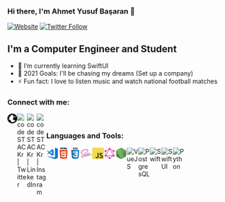 ### Hi there, I'm Ahmet Yusuf Başaran 👋

[![Website](https://img.shields.io/website?label=d11pl3.github.io&style=for-the-badge&url=https://d11pl3.github.io)](https://d11pl3.github.io)
[![Twitter Follow](https://img.shields.io/twitter/follow/d11pl3?color=1DA1F2&logo=twitter&style=for-the-badge)](https://twitter.com/intent/follow?screen_name=d11pl3)

## I'm a Computer Engineer and Student

- 🌱 I’m currently learning SwiftUI
- 🥅 2021 Goals: I'll be chasing my dreams (Set up a company)
- ⚡ Fun fact: I love to listen music and watch national football matches

### Connect with me:

[<img align="left" alt="codeSTACKr.com" width="22px" src="https://raw.githubusercontent.com/iconic/open-iconic/master/svg/globe.svg" />][website]
[<img align="left" alt="codeSTACKr | Twitter" width="22px" src="https://cdn.jsdelivr.net/npm/simple-icons@v3/icons/twitter.svg" />][twitter]
[<img align="left" alt="codeSTACKr | LinkedIn" width="22px" src="https://cdn.jsdelivr.net/npm/simple-icons@v3/icons/linkedin.svg" />][linkedin]
[<img align="left" alt="codeSTACKr | Instagram" width="22px" src="https://cdn.jsdelivr.net/npm/simple-icons@v3/icons/instagram.svg" />][instagram]

<br />

### Languages and Tools:

<img align="left" alt="Visual Studio Code" width="26px" src="https://raw.githubusercontent.com/github/explore/80688e429a7d4ef2fca1e82350fe8e3517d3494d/topics/visual-studio-code/visual-studio-code.png" />
<img align="left" alt="HTML5" width="26px" src="https://raw.githubusercontent.com/github/explore/80688e429a7d4ef2fca1e82350fe8e3517d3494d/topics/html/html.png" />
<img align="left" alt="CSS3" width="26px" src="https://raw.githubusercontent.com/github/explore/80688e429a7d4ef2fca1e82350fe8e3517d3494d/topics/css/css.png" />
<img align="left" alt="Sass" width="26px" src="https://raw.githubusercontent.com/github/explore/80688e429a7d4ef2fca1e82350fe8e3517d3494d/topics/sass/sass.png" />
<img align="left" alt="JavaScript" width="26px" src="https://raw.githubusercontent.com/github/explore/80688e429a7d4ef2fca1e82350fe8e3517d3494d/topics/javascript/javascript.png" />
<img align="left" alt="GraphQL" width="26px" src="https://raw.githubusercontent.com/github/explore/80688e429a7d4ef2fca1e82350fe8e3517d3494d/topics/graphql/graphql.png" />
<img align="left" alt="Node.js" width="26px" src="https://raw.githubusercontent.com/github/explore/80688e429a7d4ef2fca1e82350fe8e3517d3494d/topics/nodejs/nodejs.png" />
<img align="left" alt="VueJS" width="26px" src="https://vuejs.org/images/logo.png" />
<img align="left" alt="PostgresQL" width="26px" src="https://www.postgresql.org/media/img/about/press/elephant.png" />
<img align="left" alt="Swift" width="26px" src="https://developer.apple.com/assets/elements/icons/swift/swift-64x64.png" />
<img align="left" alt="SwiftUI" width="26px" src="https://developer.apple.com/assets/elements/icons/swiftui/swiftui-96x96.png" />
<img align="left" alt="Python" width="26px" src="https://camo.githubusercontent.com/91de473fa3f2f749a56effc3e64f1049d108251f/68747470733a2f2f75706c6f61642e77696b696d656469612e6f72672f77696b6970656469612f636f6d6d6f6e732f7468756d622f632f63332f507974686f6e2d6c6f676f2d6e6f746578742e7376672f37363870782d507974686f6e2d6c6f676f2d6e6f746578742e7376672e706e67" />

<br />

[website]: https://d11pl3.github.io
[twitter]: https://twitter.com/d11pl3
[instagram]: https://instagram.com/d11pl3
[linkedin]: https://www.linkedin.com/in/ahmet-yusuf-başaran-107b05139
